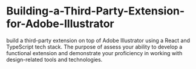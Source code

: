 # Building-a-Third-Party-Extension-for-Adobe-Illustrator
build a third-party extension on top of Adobe Illustrator using a React and TypeScript tech stack. The purpose of assess your ability to develop a functional extension and demonstrate your proficiency in working with design-related tools and technologies.
